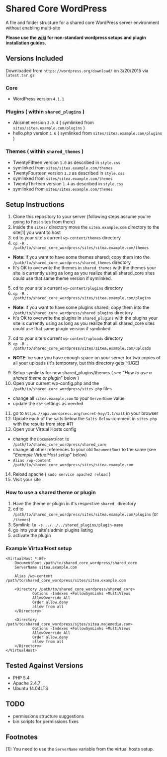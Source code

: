 # Shared Core WordPress
A file and folder structure for a shared core WordPress server environment without enabling multi-site

**Please use the [wiki](https://github.com/majemedia/shared_core_wordpress/wiki/) for non-standard wordpress setups and plugin installation guides.**

## Versions Included
Downloaded from `https://wordpress.org/download/` on 3/20/2015 via `latest.tar.gz`

### Core
- WordPress version `4.1.1`

### Plugins ( within `shared_plugins` )
- Akismet version `3.0.4` ( symlinked from `sites/sitea.example.com/plugins` )
- hello.php version `1.6` ( symlinked from `sites/sitea.example.com/plugins` )

### Themes ( within `shared_themes` )
- TwentyFifteen version `1.0` as described in `style.css`
 - symlinked from `sites/sitea.example.com/themes`
- TwentyFourteen version `1.3` as described in `style.css`
 - symlinked from `sites/sitea.example.com/themes`
- TwentyThirteen version `1.4` as described in `style.css`
 - symlinked from `sites/sitea.example.com/themes`

## Setup Instructions
1. Clone this repository to your server (following steps assume you're going to host sites from there)
2. Inside the `sites/` directory move the `sitea.example.com` directory to the site[1] you want to host
3. cd to your site's current `wp-content/themes` directory
4. `cp -R . /path/to/shared_core_wordpress/sites/sitea.example.com/themes`
 - **Note**: if you want to have some themes shared; copy them into the `/path/to/shared_core_wordpress/shared_themes` directory
 - It's OK to overwrite the themes in `shared_themes` with the themes your site is currently using as long as you realize that all shared_core sites could use that same theme version if symlinked.
5. cd to your site's current `wp-content/plugins` directory
6. `cp -R . /path/to/shared_core_wordpress/sites/sitea.example.com/plugins`
 - **Note**: if you want to have some plugins shared; copy them into the `/path/to/shared_core_wordpress/shared_plugins` directory
 - It's OK to overwrite the plugins in `shared_plugins` with the plugins your site is currently using as long as you realize that all shared_core sites could use that same plugin version if symlinked.
7. cd to your site's current `wp-content/uploads` directory
8. `cp -R . /path/to/shared_core_wordpress/sites/sitea.example.com/uploads`
 - **NOTE**: be sure you have enough space on your server for two copies of all your uploads (it's temporary, but this directory gets HUGE)
9. Setup symlinks for new shared_plugins/themes ( see "*How to use a shared theme or plugin*" below )
10. Open your current wp-config.php and the `/path/to/shared_core_wordpress/sites.php` files
 - change all `sitea.example.com` to your `ServerName` value
 - update the `db*` settings as needed
11. go to `https://api.wordpress.org/secret-key/1.1/salt` in your browser
12. Update each of the salts below the `Salts Below` comment in `sites.php` with the results from step #11
13. Open your Virtual Hosts config
 - change the `DocumentRoot` to `/path/to/shared_core_wordpress/shared_core`
 - change all other references to your old `DocumentRoot` to the same (see "*Example VirtualHost setup*" below)
 - `Alias /wp-content /path/to/shared_core_wordpress/sites/sitea.example.com`
14. Reload apache ( `sudo service apache2 reload` )
15. Visit your site

### How to use a shared theme or plugin
1. Have the theme or plugin in it's respective `shared_` directory
2. cd to `/path/to/shared_core_wordpress/sites/sitea.example.com/plugins` (or `/themes`)
3. Symlink: `ln -s ../../../shared_plugins/plugin-name`
4. go into your site's admin plugins listing
5. activate the plugin

### Example VirtualHost setup
    <VirtualHost *:80>
        DocumentRoot /path/to/shared_core_wordpress/shared_core
        ServerName sitea.example.com

        Alias /wp-content /path/to/shared_core_wordpress/sites/sitea.example.com

        <Directory /path/to/shared_core_wordpress/shared_core>
                Options -Indexes +FollowSymLinks +MultiViews
                AllowOverride All
                Order allow,deny
                allow from all
        </Directory>

        <Directory /path/to/shared_core_wordpress/sites/sitea.majemedia.com>
                Options -Indexes +FollowSymLinks +MultiViews
                AllowOverride All
                Order allow,deny
                allow from all
        </Directory>
    </VirtualHost>



## Tested Against Versions
- PHP 5.4
- Apache 2.4.7
- Ubuntu 14.04LTS

## TODO
- permissions structure suggestions
- bin scripts for permissions fixes

## Footnotes
[1]: You need to use the `ServerName` variable from the virtual hosts setup.
